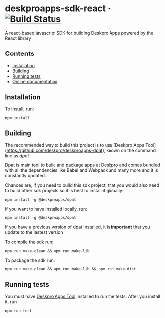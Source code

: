 # deskproapps-sdk-react &middot; [![Build Status](https://travis-ci.org/deskpro/deskproapps-sdk-react.svg?branch=master)](https://travis-ci.org/deskpro/deskproapps-sdk-react)

A react-based javascript SDK for building Deskpro Apps powered by the React library

## Contents
- [Installation](#installation)
- [Building](#building)
- [Running tests](#running-tests)
- [Online documentation](https://deskpro.github.io/deskproapps-sdk-react)

## Installation
    
To install, run:
    
    npm install        
    
## Building

The recommended way to build this project is to use [Deskpro Apps Tool] (https://github.com/deskpro/deskproapps-dpat), known on the command line as *dpat*

Dpat is main tool to build and package apps at Deskpro and comes bundled with all the dependencies like Babel and Webpack and many more and it is constantly updated.

Chances are, if you need to build this sdk project, that you would also need to build other sdk projects so it is 
best to install it globally:
 
    npm install -g @deskproapps/dpat 

If you want to have installed locally, run:

    npm install -g @deskproapps/dpat 
     
If you have a previous version of dpat installed, it is **important** that you update to the lastest version     

To compile the sdk run:

    npm run make-clean && npm run make-lib      
    
To package the sdk run:
    
    npm run make-clean && npm run make-lib && npm run make-dist

## Running tests

You must have [Deskpro Apps Tool](https://github.com/deskpro/deskproapps-dpat) installed to run the tests. After you install it, run 
 
    npm run test 